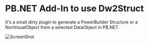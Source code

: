 PB.NET Add-In to use Dw2Struct
==================

It's a small dirty plugin to generate a PowerBuilder Structure or a NonVisualObject from a selected DataObject in PB.NET.

![ScreenShot](http://www.devbar.de/wp-content/uploads/2011/08/image.png)
